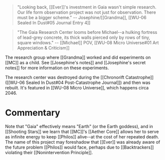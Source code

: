 > "Looking back, [[Ever]]'s investment in Gaia wasn't simple research. Our life form observation project was not just for observation. There must be a bigger scheme."
> -- Josephine/[[Grandma]], [[WU-06 Sealed In Dust#05 Journal Entry 4]]

> "The Gaia Research Center looms before Michael--a hulking fortress of lead-grey concrete, its thick walls pierced only by rows of tiny, square windows."
> -- [[Michael]] POV, [[WU-08 Micro Universe#01 Art Appreciation & Criticism]]

The research group where [[Grandma]] worked and did experiments on [[MC]] as a child. See [[Josephine's notes]] and [[Josephine's secret notes]] for more information on these experiments.

The research center was destroyed during the [[Chronorift Catastrophe]] ([[WU-06 Sealed In Dust#04 Post-Catastrophe Journal]]) and then was rebuilt. It's featured in [[WU-08 Micro Universe]], which happens circa 2046.

# Commentary
Note that "Gaia" effectively means "Earth" (or the Earth goddess), and in [[Shooting Stars]] we learn that [[MC]]'s [[Aether Core]] allows her to serve as infinite energy to keep [[Philos]] alive--at the cost of her repeated death. The name of this project may foreshadow that [[Ever]] was already aware of the future problem [[Philos]] would face, perhaps due to [[Backtrackers]] violating their [[Nonintervention Principle]].
